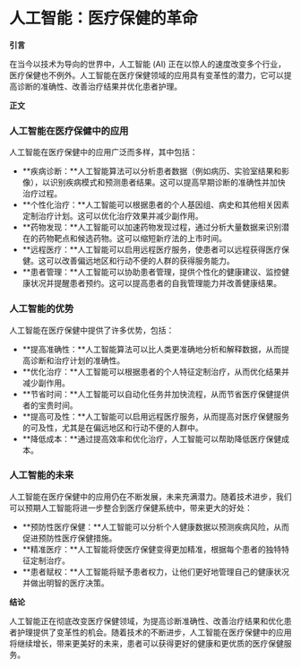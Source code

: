 # 人工智能：医疗保健的革命

**引言**

在当今以技术为导向的世界中，人工智能 (AI) 正在以惊人的速度改变多个行业，医疗保健也不例外。人工智能在医疗保健领域的应用具有变革性的潜力，它可以提高诊断的准确性、改善治疗结果并优化患者护理。

**正文**

### 人工智能在医疗保健中的应用

人工智能在医疗保健中的应用广泛而多样，其中包括：

- **疾病诊断：**人工智能算法可以分析患者数据（例如病历、实验室结果和影像），以识别疾病模式和预测患者结果。这可以提高早期诊断的准确性并加快治疗过程。
- **个性化治疗：**人工智能可以根据患者的个人基因组、病史和其他相关因素定制治疗计划。这可以优化治疗效果并减少副作用。
- **药物发现：**人工智能可以加速药物发现过程，通过分析大量数据来识别潜在的药物靶点和候选药物。这可以缩短新疗法的上市时间。
- **远程医疗：**人工智能可以启用远程医疗服务，使患者可以远程获得医疗保健。这可以改善偏远地区和行动不便的人群的获得服务能力。
- **患者管理：**人工智能可以协助患者管理，提供个性化的健康建议、监控健康状况并提醒患者预约。这可以提高患者的自我管理能力并改善健康结果。

### 人工智能的优势

人工智能在医疗保健中提供了许多优势，包括：

- **提高准确性：**人工智能算法可以比人类更准确地分析和解释数据，从而提高诊断和治疗计划的准确性。
- **优化治疗：**人工智能可以根据患者的个人特征定制治疗，从而优化结果并减少副作用。
- **节省时间：**人工智能可以自动化任务并加快流程，从而节省医疗保健提供者的宝贵时间。
- **提高可及性：**人工智能可以启用远程医疗服务，从而提高对医疗保健服务的可及性，尤其是在偏远地区和行动不便的人群中。
- **降低成本：**通过提高效率和优化治疗，人工智能可以帮助降低医疗保健成本。

### 人工智能的未来

人工智能在医疗保健中的应用仍在不断发展，未来充满潜力。随着技术进步，我们可以预期人工智能将进一步整合到医疗保健系统中，带来更大的好处：

- **预防性医疗保健：**人工智能可以分析个人健康数据以预测疾病风险，从而促进预防性医疗保健措施。
- **精准医疗：**人工智能将使医疗保健变得更加精准，根据每个患者的独特特征定制治疗。
- **患者赋权：**人工智能将赋予患者权力，让他们更好地管理自己的健康状况并做出明智的医疗决策。

**结论**

人工智能正在彻底改变医疗保健领域，为提高诊断准确性、改善治疗结果和优化患者护理提供了变革性的机会。随着技术的不断进步，人工智能在医疗保健中的应用将继续增长，带来更美好的未来，患者可以获得更好的健康和更优质的医疗保健服务。
